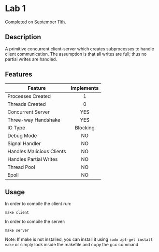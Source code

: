 
# Lab 1
Completed on September 11th.

## Description
A primitive concurrent client-server which creates subprocesses to handle client communication. The assumption is that all writes are full; thus no partial writes are handled.

## Features

| Feature                   | Implements    |
| ------------------------- |:-------------:|
| Processes Created         | 1             |
| Threads Created           | 0             |
| Concurrent Server         | YES           |
| Three-way Handshake       | YES           |
| IO Type                   | Blocking      |
| Debug Mode                | NO            |
| Signal Handler            | NO            |
| Handles Malicious Clients | NO            |
| Handles Partial Writes    | NO            |
| Thread Pool               | NO            |
| Epoll                     | NO            |

## Usage
In order to compile the client run:

```
make client
```

In order to compile the server:

```
make server
```

Note: If make is not installed, you can install it using ```sudo apt-get install make``` or simply look inside the makefile and copy the gcc command.